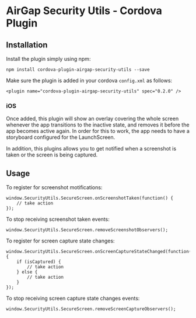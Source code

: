 # AirGap Security Utils - Cordova Plugin

## Installation
Install the plugin simply using npm:

```
npm install cordova-plugin-airgap-security-utils --save
```

Make sure the plugin is added in your cordova `config.xml` as follows:

```
<plugin name="cordova-plugin-airgap-security-utils" spec="0.2.0" />
```

### iOS

Once added, this plugin will show an overlay covering the whole screen whenever the app transitions to the inactive state, and removes it before the app becomes active again.
In order for this to work, the app needs to have a storyboard configured for the LaunchScreen.

In addition, this plugins allows you to get notified when a screenshot is taken or the screen is being captured.


## Usage
To register for screenshot motifications:

```
window.SecurityUtils.SecureScreen.onScreenshotTaken(function() {
	// take action
});
```

To stop receiving screenshot taken events:

```
window.SecurityUtils.SecureScreen.removeScreenshotObservers();
```

To register for screen capture state changes:

```
window.SecurityUtils.SecureScreen.onScreenCaptureStateChanged(function(isCaptured) {
	if (isCaptured) {
		// take action
	} else {
		// take action
	}
});
```

To stop receiving screen capture state changes events:

```
window.SecurityUtils.SecureScreen.removeScreenCaptureObservers();
```
